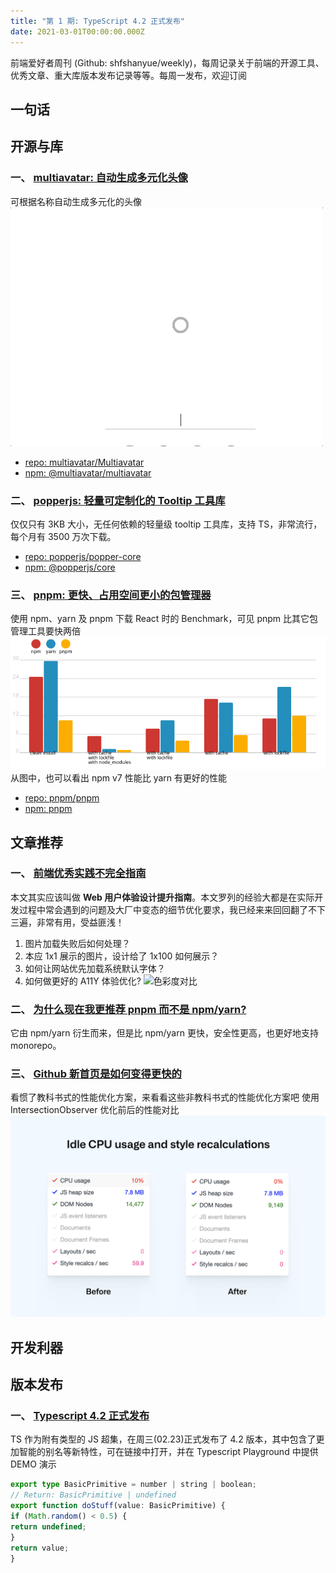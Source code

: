 ```yaml
---
title: "第 1 期: TypeScript 4.2 正式发布"
date: 2021-03-01T00:00:00.000Z
---
```


前端爱好者周刊 (Github: shfshanyue/weekly)，每周记录关于前端的开源工具、优秀文章、重大库版本发布记录等等。每周一发布，欢迎订阅



## 一句话



## 开源与库

### **一、 [multiavatar: 自动生成多元化头像](https://multiavatar.com/)**
可根据名称自动生成多元化的头像
![](./assets/multiavatar.gif)
+ [repo: multiavatar/Multiavatar](https://github.com/multiavatar/Multiavatar)
+ [npm: @multiavatar/multiavatar](https://npmjs.com/package/undefined)

### **二、 [popperjs: 轻量可定制化的 Tooltip 工具库](https://popper.js.org/)**
仅仅只有 3KB 大小，无任何依赖的轻量级 tooltip 工具库，支持 TS，非常流行，每个月有 3500 万次下载。
+ [repo: popperjs/popper-core](https://github.com/popperjs/popper-core)
+ [npm: @popperjs/core](https://npmjs.com/package/undefined)

### **三、 [pnpm: 更快、占用空间更小的包管理器](https://github.com/pnpm/pnpm)**
使用 npm、yarn 及 pnpm 下载 React 时的 Benchmark，可见 pnpm 比其它包管理工具要快两倍
![Benchmark](./assets/pnpm-react-app.svg)
从图中，也可以看出 npm v7 性能比 yarn 有更好的性能
+ [repo: pnpm/pnpm](https://github.com/pnpm/pnpm)
+ [npm: pnpm](https://npmjs.com/package/undefined)


## 文章推荐

### **一、 [前端优秀实践不完全指南](https://juejin.cn/post/6932647134944886797)**
本文其实应该叫做 **Web 用户体验设计提升指南**。本文罗列的经验大都是在实际开发过程中常会遇到的问题及大厂中变态的细节优化要求，我已经来来回回翻了不下三遍，非常有用，受益匪浅！
1. 图片加载失败后如何处理？
1. 本应 1x1 展示的图片，设计给了 1x100 如何展示？
1. 如何让网站优先加载系统默认字体？
1. 如何做更好的 A11Y 体验优化?
![色彩度对比](https://p3-juejin.byteimg.com/tos-cn-i-k3u1fbpfcp/f86c3e1740e047df9848c93a9d02f868~tplv-k3u1fbpfcp-zoom-1.image)

### **二、 [为什么现在我更推荐 pnpm 而不是 npm/yarn?](https://juejin.cn/post/6932046455733485575)**
它由 npm/yarn 衍生而来，但是比 npm/yarn 更快，安全性更高，也更好地支持 monorepo。

### **三、 [Github 新首页是如何变得更快的](https://github.blog/2021-01-29-making-githubs-new-homepage-fast-and-performant/)**
看惯了教科书式的性能优化方案，来看看这些非教科书式的性能优化方案吧
使用 IntersectionObserver 优化前后的性能对比
![Compare](./assets/github-compare.png)


## 开发利器



## 版本发布

### **一、 [Typescript 4.2 正式发布](https://devblogs.microsoft.com/typescript/announcing-typescript-4-2/)**
TS 作为附有类型的 JS 超集，在周三(02.23)正式发布了 4.2 版本，其中包含了更加智能的别名等新特性，可在链接中打开，并在 Typescript Playground 中提供 DEMO 演示
``` ts
export type BasicPrimitive = number | string | boolean;
// Return: BasicPrimitive | undefined
export function doStuff(value: BasicPrimitive) {
if (Math.random() < 0.5) {
return undefined;
}
return value;
}
```

